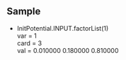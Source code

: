 ## Sample
- InitPotential.INPUT.factorList(1)  
var  =  1  
card =  3  
val  =  0.010000   0.180000   0.810000